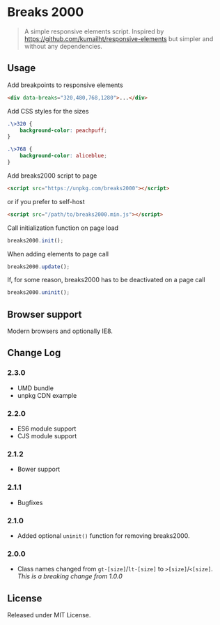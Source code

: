 # Breaks 2000

> A simple responsive elements script. Inspired by https://github.com/kumailht/responsive-elements but simpler and without any dependencies.

## Usage

Add breakpoints to responsive elements

```html
<div data-breaks="320,480,768,1280">...</div>
```

Add CSS styles for the sizes

```css
.\>320 {
	background-color: peachpuff;
}

.\>768 {
	background-color: aliceblue;
}
```

Add breaks2000 script to page

```html
<script src="https://unpkg.com/breaks2000"></script>
```

or if you prefer to self-host

```html
<script src="/path/to/breaks2000.min.js"></script>
```

Call initialization function on page load

```js
breaks2000.init();
```

When adding elements to page call

```js
breaks2000.update();
```

If, for some reason, breaks2000 has to be deactivated on a page call

```js
breaks2000.uninit();
```

## Browser support

Modern browsers and optionally IE8.

## Change Log

### 2.3.0

* UMD bundle
* unpkg CDN example

### 2.2.0

* ES6 module support
* CJS module support

### 2.1.2

* Bower support

### 2.1.1

* Bugfixes

### 2.1.0

* Added optional `uninit()` function for removing breaks2000.

### 2.0.0

* Class names changed from `gt-[size]`/`lt-[size]` to `>[size]`/`<[size]`. *This is a breaking change from 1.0.0*

## License

Released under MIT License.
